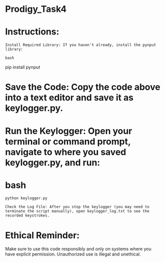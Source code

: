# Prodigy_Task4

# Instructions:

    Install Required Library: If you haven't already, install the pynput library:

    bash

pip install pynput

# Save the Code: Copy the code above into a text editor and save it as keylogger.py.

# Run the Keylogger: Open your terminal or command prompt, navigate to where you saved keylogger.py, and run:

# bash

    python keylogger.py

    Check the Log File: After you stop the keylogger (you may need to terminate the script manually), open keylogger_log.txt to see the recorded keystrokes.

# Ethical Reminder:

Make sure to use this code responsibly and only on systems where you have explicit permission. Unauthorized use is illegal and unethical.
